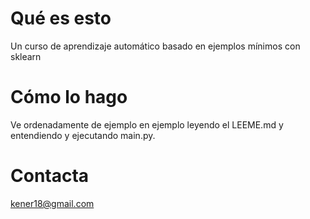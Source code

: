 # Qué es esto
Un curso de aprendizaje automático basado en ejemplos mínimos con sklearn 

# Cómo lo hago
Ve ordenadamente de ejemplo en ejemplo leyendo el LEEME.md y entendiendo y ejecutando main.py.

# Contacta
kener18@gmail.com
